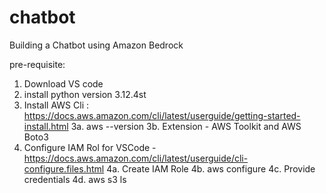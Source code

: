 # chatbot
Building a Chatbot using Amazon Bedrock

pre-requisite:
1. Download VS code
2. install python version 3.12.4st
3. Install AWS Cli : https://docs.aws.amazon.com/cli/latest/userguide/getting-started-install.html
  3a. aws --version
  3b. Extension - AWS Toolkit and AWS Boto3
4. Configure IAM Rol for VSCode - https://docs.aws.amazon.com/cli/latest/userguide/cli-configure.files.html
    4a. Create IAM Role
    4b. aws configure
    4c. Provide credentials
    4d. aws s3 ls
   

